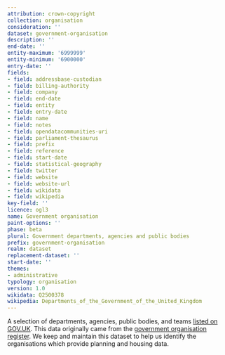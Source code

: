 ```yaml
---
attribution: crown-copyright
collection: organisation
consideration: ''
dataset: government-organisation
description: ''
end-date: ''
entity-maximum: '6999999'
entity-minimum: '6900000'
entry-date: ''
fields:
- field: addressbase-custodian
- field: billing-authority
- field: company
- field: end-date
- field: entity
- field: entry-date
- field: name
- field: notes
- field: opendatacommunities-uri
- field: parliament-thesaurus
- field: prefix
- field: reference
- field: start-date
- field: statistical-geography
- field: twitter
- field: website
- field: website-url
- field: wikidata
- field: wikipedia
key-field: ''
licence: ogl3
name: Government organisation
paint-options: ''
phase: beta
plural: Government departments, agencies and public bodies
prefix: government-organisation
realm: dataset
replacement-dataset: ''
start-date: ''
themes:
- administrative
typology: organisation
version: 1.0
wikidata: Q2500378
wikipedia: Departments_of_the_Government_of_the_United_Kingdom
---
```


A selection of departments, agencies, public bodies, and teams [listed on GOV.UK](https://www.gov.uk/government/organisations).
This data originally came from the [government organisation register](https://www.data.gov.uk/dataset/0f669ee5-7382-4f6d-8bb3-5fd238716c3b/government-organisation-register).
We keep and maintain this dataset to help us identify the organisations which provide planning and housing data.
